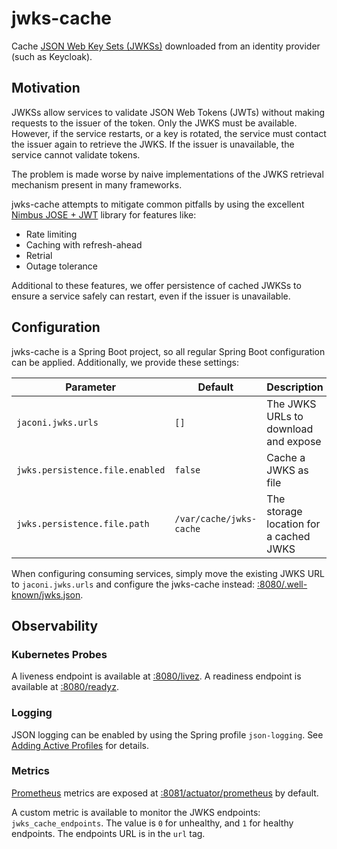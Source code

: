 # jwks-cache

Cache [JSON Web Key Sets (JWKSs)][1] downloaded from an identity provider (such as Keycloak).

## Motivation

JWKSs allow services to validate JSON Web Tokens (JWTs) without making requests to the issuer of the token. Only the
JWKS must be available. However, if the service restarts, or a key is rotated, the service must contact the issuer again
to retrieve the JWKS. If the issuer is unavailable, the service cannot validate tokens.

The problem is made worse by naive implementations of the JWKS retrieval mechanism present in many frameworks.

jwks-cache attempts to mitigate common pitfalls by using the excellent [Nimbus JOSE + JWT][2] library for features
like:

* Rate limiting
* Caching with refresh-ahead
* Retrial
* Outage tolerance

Additional to these features, we offer persistence of cached JWKSs to ensure a service safely can restart, even if the
issuer is unavailable.

## Configuration

jwks-cache is a Spring Boot project, so all regular Spring Boot configuration can be applied. Additionally, we provide
these settings:

| Parameter                       | Default                 | Description                            | Example                                         |
|---------------------------------|-------------------------|----------------------------------------|-------------------------------------------------|
| `jaconi.jwks.urls`              | `[]`                    | The JWKS URLs to download and expose   | `["https://example.com/.well-known/jwks.json"]` |
| `jwks.persistence.file.enabled` | `false`                 | Cache a JWKS as file                   | `true`                                          |
| `jwks.persistence.file.path`    | `/var/cache/jwks-cache` | The storage location for a cached JWKS | `/mnt/volume/cache`                             |

When configuring consuming services, simply move the existing JWKS URL to `jaconi.jwks.urls` and configure the
jwks-cache instead: [:8080/.well-known/jwks.json](http://localhost:8080/.well-known/jwks.json).

## Observability

### Kubernetes Probes

A liveness endpoint is available at [:8080/livez](http://localhost:8080/livez). A readiness endpoint is available at
[:8080/readyz](http://localhost:8080/readyz).

### Logging

JSON logging can be enabled by using the Spring profile `json-logging`. See [Adding Active Profiles][3] for details.

### Metrics

[Prometheus][4] metrics are exposed at [:8081/actuator/prometheus](http://localhost:8081/actuator/prometheus) by
default.

A custom metric is available to monitor the JWKS endpoints: `jwks_cache_endpoints`. The value is `0` for unhealthy, and
`1` for healthy endpoints. The endpoints URL is in the `url` tag.

[1]: <https://datatracker.ietf.org/doc/html/rfc7517#section-5> "RFC 7571"
[2]: <https://connect2id.com/products/nimbus-jose-jwt> "Nimbus JOSE + JWT"
[3]: <https://docs.spring.io/spring-boot/docs/3.1.3/reference/html/features.html#features.profiles.adding-active-profiles> "Adding Active Profiles"
[4]: <https://prometheus.io> "Prometheus"
